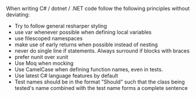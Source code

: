 When writing C# / dotnet / .NET code follow the following principles without deviating:
* Try to follow general resharper styling
* use var whenever possible when defining local variables
* use filescoped namespaces
* make use of early returns when possible instead of nesting
* never do single line if statements. Always surround if blocks with braces
* prefer nunit over xunit
* Use Moq when mocking
* Use CamelCase when defining function names, even in tests.
* Use latest C# language features by default
* Test names should be in the format "Should<thing-being-tested>" such that the class being tested's name combined with the test name forms a complete sentence
